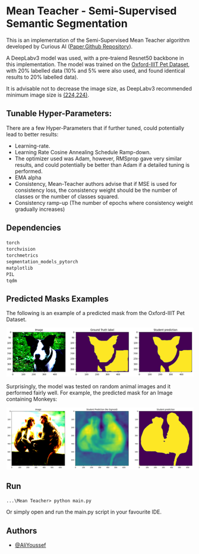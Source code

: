 
# Mean Teacher - Semi-Supervised Semantic Segmentation

This is an implementation of the Semi-Supervised Mean Teacher algorithm developed by Curious AI ([Paper](https://arxiv.org/abs/1703.01780),[Github Repository](https://github.com/CuriousAI/mean-teacher)).

A DeepLabv3 model was used, with a pre-traiend Resnet50 backbone in this implementation. The model was trained on the [Oxford-IIIT Pet Dataset](https://www.robots.ox.ac.uk/~vgg/data/pets/), with 20% labelled data (10% and 5% were also used, and found identical results to 20% labelled data).

It is advisable not to decrease the image size, as DeepLabv3 recommended minimum image size is [(224,224)](https://pytorch.org/hub/pytorch_vision_deeplabv3_resnet101/).
## Tunable Hyper-Parameters:

There are a few Hyper-Parameters that if further tuned, could potentially lead to better results:

- Learning-rate.
- Learning Rate Cosine Annealing Schedule Ramp-down.
- The optimizer used was Adam, however, RMSprop gave 
  very similar results, and could potentially be better than Adam if a detailed tuning is performed.
- EMA alpha
- Consistency, Mean-Teacher authors advise that if MSE is used for consistency loss, the consistency weight should be the number of classes or the number of classes squared.
- Consistency ramp-up (The number of epochs where consistency weight gradually increases)




## Dependencies

`torch`\
`torchvision`\
`torchmetrics`\
`segmentation_models_pytorch`\
`matplotlib`\
`PIL`\
`tqdm`

    
## Predicted Masks Examples


The following is an example of a predicted mask from the Oxford-IIIT Pet Dataset.

![alt text](https://github.com/AliYoussef97/Mean-Teacher-Semi-Supervised-Semantic-Segmentation/blob/main/Figures/Figure_2.png)


Surprisingly, the model was tested on random animal images and it performed fairly well. For example, the predicted mask for an Image containing Monkeys:

![alt text](https://github.com/AliYoussef97/Mean-Teacher-Semi-Supervised-Semantic-Segmentation/blob/main/Figures/Figure_3.png)

## Run

`...\Mean Teacher> python main.py`

Or simply open and run the main.py script in your favourite IDE.
## Authors

- [@AliYoussef](https://github.com/AliYoussef97)

